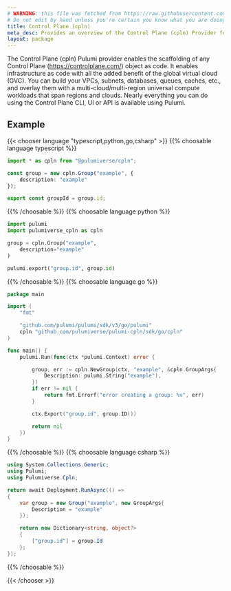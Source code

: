 ```yaml
---
# WARNING: this file was fetched from https://raw.githubusercontent.com/pulumiverse/pulumi-cpln/v0.0.50/docs/_index.md
# Do not edit by hand unless you're certain you know what you are doing!
title: Control Plane (cpln)
meta_desc: Provides an overview of the Control Plane (cpln) Provider for Pulumi.
layout: package
---
```


The Control Plane (cpln) Pulumi provider enables the scaffolding of any Control Plane (https://controlplane.com/) object as code. It enables infrastructure as code with all the added benefit of the global virtual cloud (GVC). You can build your VPCs, subnets, databases, queues, caches, etc., and overlay them with a multi-cloud/multi-region universal compute workloads that span regions and clouds. Nearly everything you can do using the Control Plane CLI, UI or API is available using Pulumi.

## Example

{{< chooser language "typescript,python,go,csharp" >}}
{{% choosable language typescript %}}

```typescript
import * as cpln from "@pulumiverse/cpln";

const group = new cpln.Group("example", {
    description: "example"
});

export const groupId = group.id;
```

{{% /choosable %}}
{{% choosable language python %}}

```python
import pulumi
import pulumiverse_cpln as cpln

group = cpln.Group("example",
    description="example"
)

pulumi.export("group.id", group.id)
```

{{% /choosable %}}
{{% choosable language go %}}

```go
package main

import (
	"fmt"

	"github.com/pulumi/pulumi/sdk/v3/go/pulumi"
	cpln "github.com/pulumiverse/pulumi-cpln/sdk/go/cpln"
)

func main() {
	pulumi.Run(func(ctx *pulumi.Context) error {

		group, err := cpln.NewGroup(ctx, "example", &cpln.GroupArgs{
			Description: pulumi.String("example"),
		})
		if err != nil {
			return fmt.Errorf("error creating a group: %v", err)
		}

		ctx.Export("group.id", group.ID())

		return nil
	})
}
```

{{% /choosable %}}
{{% choosable language csharp %}}

```csharp
using System.Collections.Generic;
using Pulumi;
using Pulumiverse.Cpln;

return await Deployment.RunAsync(() =>
{
    var group = new Group("example", new GroupArgs{
        Description = "example"
    });

    return new Dictionary<string, object?>
    {
        ["group.id"] = group.Id
    };
});
```

{{% /choosable %}}

{{< /chooser >}}
